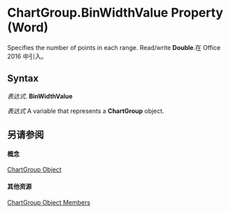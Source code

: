 
# ChartGroup.BinWidthValue Property (Word)

Specifies the number of points in each range. Read/write  **Double**.在 Office 2016 中引入。


## Syntax

 _表达式_. **BinWidthValue**

 _表达式_ A variable that represents a **ChartGroup** object.


## 另请参阅


#### 概念


[ChartGroup Object](ea5a2610-9c00-9c95-8366-f9b0fcdf90be.md)
#### 其他资源


[ChartGroup Object Members](http://msdn.microsoft.com/library/af92e2da-b296-f0ec-2d97-c26d0ae76afa%28Office.15%29.aspx)
